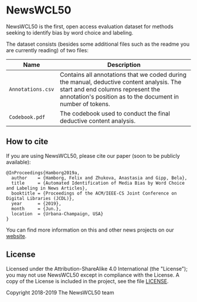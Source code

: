 # NewsWCL50
NewsWCL50 is the first, open access evaluation dataset for methods seeking to identify bias by word choice and labeling.

The dataset consists (besides some additional files such as the readme you are currently reading) of two files:

| Name        | Description  | 
| ------------- |-------------|
| `Annotations.csv` | Contains all annotations that we coded during the manual, deductive content analysis. The start and end columns represent the annotation's position as to the document in number of tokens. |
| `Codebook.pdf` | The codebook used to conduct the final deductive content analysis. |

## How to cite
If you are using NewsWCL50, please cite our paper (soon to be publicly available):
```
@InProceedings{Hamborg2019a,
  author    = {Hamborg, Felix and Zhukova, Anastasia and Gipp, Bela},
  title     = {Automated Identification of Media Bias by Word Choice and Labeling in News Articles},
  booktitle = {Proceedings of the ACM/IEEE-CS Joint Conference on Digital Libraries (JCDL)},
  year      = {2019},
  month     = {Jun.},
  location  = {Urbana-Champaign, USA}
}
```

You can find more information on this and other news projects on our [website](https://dke.uni-wuppertal.de/en/projects/news-please.html).

## License
Licensed under the Attribution-ShareAlike 4.0 International (the "License"); you may not use NewsWCL50 except in compliance with the License. A copy of the License is included in the project, see the file [LICENSE](LICENSE).

Copyright 2018-2019 The NewsWCL50 team
